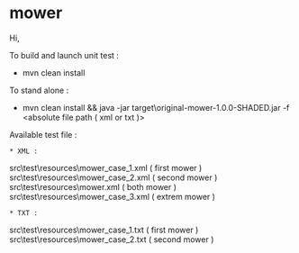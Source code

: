 mower
=====
Hi,

To build and launch unit test : 

* mvn clean install

To stand alone :

* mvn clean install && java -jar target\original-mower-1.0.0-SHADED.jar -f <absolute file path ( xml or txt )>

Available test file :

	* XML :
	
src\test\resources\mower_case_1.xml ( first mower  ) 
src\test\resources\mower_case_2.xml ( second mower )
src\test\resources\mower.xml        ( both mower   )
src\test\resources\mower_case_3.xml ( extrem mower )

	* TXT :

src\test\resources\mower_case_1.txt ( first mower  ) 
src\test\resources\mower_case_2.txt ( second mower )
	
	
